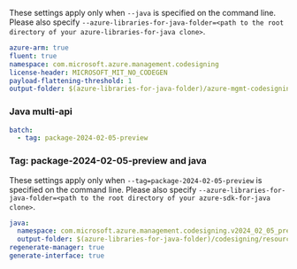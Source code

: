 These settings apply only when `--java` is specified on the command line.
Please also specify `--azure-libraries-for-java-folder=<path to the root directory of your azure-libraries-for-java clone>`.

``` yaml $(java)
azure-arm: true
fluent: true
namespace: com.microsoft.azure.management.codesigning
license-header: MICROSOFT_MIT_NO_CODEGEN
payload-flattening-threshold: 1
output-folder: $(azure-libraries-for-java-folder)/azure-mgmt-codesigning
```

### Java multi-api

``` yaml $(java) && $(multiapi)
batch:
  - tag: package-2024-02-05-preview
```

### Tag: package-2024-02-05-preview and java

These settings apply only when `--tag=package-2024-02-05-preview` is specified on the command line.
Please also specify `--azure-libraries-for-java-folder=<path to the root directory of your azure-sdk-for-java clone>`.

``` yaml $(tag) == 'package-2024-02-05-preview' && $(java) && $(multiapi)
java:
  namespace: com.microsoft.azure.management.codesigning.v2024_02_05_preview
  output-folder: $(azure-libraries-for-java-folder)/codesigning/resource-manager/v2024_02_05_preview
regenerate-manager: true
generate-interface: true
```
